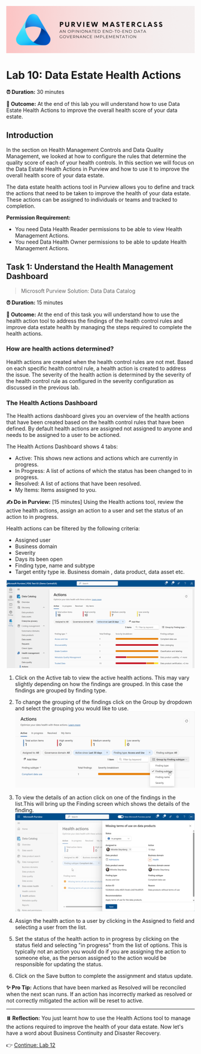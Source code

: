 ![Banner](./assets/banner.png)

# Lab 10: Data Estate Health Actions

**⏰ Duration:** 30 minutes

**🎯 Outcome:** At the end of this lab you will understand how to use Data Estate Health Actions to improve the overall health score of your data estate.

## Introduction

In the section on Health Management Controls and Data Quality Management, we looked at how to configure the rules that determine the quality score of each of your health controls. In this section we will focus on the Data Estate Health Actions in Purview and how to use it to improve the overall health score of your data estate.

The data estate health actions tool in Purview allows you to define and track the actions that need to be taken to improve the health of your data estate. These actions can be assigned to individuals or teams and tracked to completion.

**Permission Requirement:**

- You need Data Health Reader permissions to be able to view Health Management Actions.
- You need Data Health Owner permissions to be able to update Health Management Actions.

## Task 1: Understand the Health Management Dashboard

> Microsoft Purview Solution: Data Data Catalog

**⏰ Duration:** 15 minutes

**🎯 Outcome:** At the end of this task you will understand how to use the health action tool to address the findings of the health control rules and improve data estate health by managing the steps required to complete the health actions.

### How are health actions determined?

Health actions are created when the health control rules are not met. Based on each specific health control rule, a health action is created to address the issue. The severity of the health action is determined by the severity of the health control rule as configured in the severity configuration as discussed in the previous lab.

### The Health Actions Dashboard

The Health actions dashboard gives you an overview of the health actions that have been created based on the health control rules that have been defined. By default health actions are assigned not assigned to anyone and needs to be assigned to a user to be actioned.

The Health Actions Dashboard shows 4 tabs:

- Active: This shows new actions and actions which are currently in progress.
- In Progress: A list of actions of which the status has been changed to in progress.
- Resolved: A list of actions that have been resolved.
- My Items: Items assigned to you.

**✍️ Do in Purview:** [15 minutes] Using the Health actions tool, review the active health actions, assign an action to a user and set the status of an action to in progress.

Health actions can be filtered by the following criteria:

- Assigned user
- Business domain
- Severity
- Days its been open
- Finding type, name and subtype
- Target entity type ie. Business domain , data product, data asset etc.

![Health Actions Dashboard](./assets/health-actions-dashboard.png)

1. Click on the Active tab to view the active health actions. This may vary slightly depending on how the findings are grouped. In this case the findings are grouped by finding type.
2. To change the grouping of the findings click on the Group by dropdown and select the grouping you would like to use. ![Action Group by](./assets/action-grouping.png)

3. To view the details of an action click on one of the findings in the list.This will bring up the Finding screen which shows the details of the finding.
   ![Assign Health Action](./assets/assign-health-action.png)
4. Assign the health action to a user by clicking in the Assigned to field and selecting a user from the list.
5. Set the status of the health action to in progress by clicking on the status field and selecting "in progress" from the list of options. This is typically not an action you would do if you are assigning the action to someone else, as the person assigned to the action would be responsible for updating the status.
6. Click on the Save button to complete the assignment and status update.

**✨ Pro Tip:** Actions that have been marked as Resolved will be reconciled when the next scan runs. If an action has incorrectly marked as resolved or not correctly mitigated the action will be reset to active.

---

**⏸️ Reflection:** You just learnt how to use the Health Actions tool to manage the actions required to improve the health of your data estate. Now let's have a word about Business Continuity and Disaster Recovery.

👉 [Continue: Lab 12](./Lab-12%20-%20Business%20Continuity.md)
